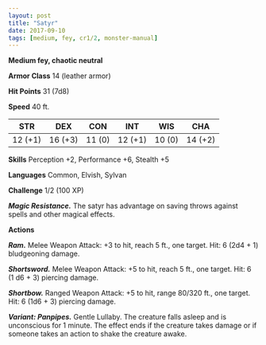 ```yaml
---
layout: post
title: "Satyr"
date: 2017-09-10
tags: [medium, fey, cr1/2, monster-manual]
---
```


**Medium fey, chaotic neutral**

**Armor Class** 14 (leather armor)

**Hit Points** 31 (7d8)

**Speed** 40 ft.

|   STR   |   DEX   |   CON   |   INT   |   WIS   |   CHA   |
|:-----:|:-----:|:-----:|:-----:|:-----:|:-----:|
| 12 (+1) | 16 (+3) | 11 (0) | 12 (+1) | 10 (0) | 14 (+2) |

**Skills** Perception +2, Performance +6, Stealth +5

**Languages** Common, Elvish, Sylvan

**Challenge** 1/2 (100 XP)

***Magic Resistance.*** The satyr has advantage on saving throws against spells and other magical effects.

**Actions**

***Ram.*** Melee Weapon Attack: +3 to hit, reach 5 ft., one target. Hit: 6 (2d4 + 1) bludgeoning damage.

***Shortsword.*** Melee Weapon Attack: +5 to hit, reach 5 ft., one target. Hit: 6 (1 d6 + 3) piercing damage.

***Shortbow.*** Ranged Weapon Attack: +5 to hit, range 80/320 ft., one target. Hit: 6 (1d6 + 3) piercing damage.

***Variant: Panpipes.*** Gentle Lullaby. The creature falls asleep and is unconscious for 1 minute. The effect ends if the creature takes damage or if someone takes an action to shake the creature awake.


